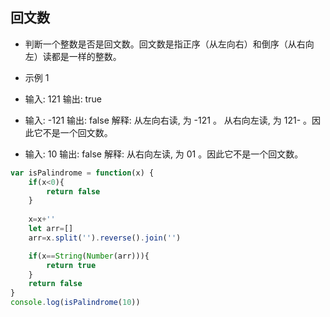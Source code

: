 ## 回文数

 * 判断一个整数是否是回文数。回文数是指正序（从左向右）和倒序（从右向左）读都是一样的整数。
 
 * 示例 1
 
 * 输入: 121 输出: true
 
 * 输入: -121   输出: false  解释: 从左向右读, 为 -121 。 从右向左读, 为 121- 。因此它不是一个回文数。
 
 * 输入: 10   输出: false   解释: 从右向左读, 为 01 。因此它不是一个回文数。
 
```javascript
var isPalindrome = function(x) {
    if(x<0){
		return false
	}
	
	x=x+''
	let arr=[]
	arr=x.split('').reverse().join('')

	if(x==String(Number(arr))){
		return true
	}
	return false
}
console.log(isPalindrome(10))
```